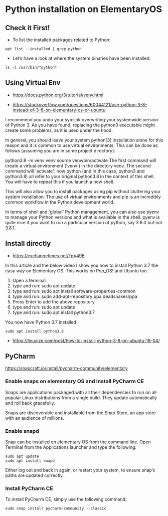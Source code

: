 
# Python installation on ElementaryOS

## Check it First!

- To list the installed packages related to Python:

`apt list --installed | grep python`


- Let’s have a look at where the system binaries have been installed:

`ls -l /usr/bin/*python*`



## Using Virtual Env

- https://docs.python.org/3/tutorial/venv.html

- https://stackoverflow.com/questions/60044121/use-python-3-8-instead-of-3-6-on-elementary-os-or-ubuntu

I recommend you undo your symlink overwriting your systemwide version of Python 3. As you have found, replacing the python3 executable might create some problems, as it is used under the hood.

In general, you should leave your system python[3] installation alone for this reason and it is common to use virtual environments. This can be done as follows (assuming you are in some project directory):

python3.8 -m venv venv
source venv/bin/activate
The first command will create a virtual environment ('venv') in the directory venv. The second command will 'activate': now python (and in this case, python3 and python3.8) all refer to your original python3.8 in the context of this shell. You will have to repeat this if you launch a new shell.

This will also allow you to install packages using pip without cluttering your system installation. The use of virtual environments and pip is an incredibly common workflow in the Python development world.

In terms of shell and 'global' Python management, you can also use pyenv to manage your Python versions and what is available in the shell. pyenv is quite nice if you want to run a particular version of python, say 3.8.0 but not 3.8.1.


## Install directly

- https://exchangetimes.net/?p=496


In this article and the below video I show you how to install Python 3.7 the easy way on Elementary OS. This works on Pop_OS! and Ubuntu too.

1. Open a terminal
2. type and run: sudo apt update
3. type and run: sudo apt install software-properties-common
4. type and run: sudo add-apt-repository ppa:deadsnakes/ppa
5. Press Enter to add the above repository
6. type and run: sudo apt update
7. type and run: sudo apt install python3.7

You now have Python 3.7 installed

`sudo apt install python3.8`


- https://linuxize.com/post/how-to-install-python-3-8-on-ubuntu-18-04/


## PyCharm

https://snapcraft.io/install/pycharm-community/elementary

### Enable snaps on elementary OS and install PyCharm CE
Snaps are applications packaged with all their dependencies to run on all popular Linux distributions from a single build. They update automatically and roll back gracefully.

Snaps are discoverable and installable from the Snap Store, an app store with an audience of millions.


### Enable snapd
Snap can be installed on elementary OS from the command line. Open Terminal from the Applications launcher and type the following:

```
sudo apt update
sudo apt install snapd

```

Either log out and back in again, or restart your system, to ensure snap’s paths are updated correctly.

### Install PyCharm CE

To install PyCharm CE, simply use the following command:

`sudo snap install pycharm-community --classic`






